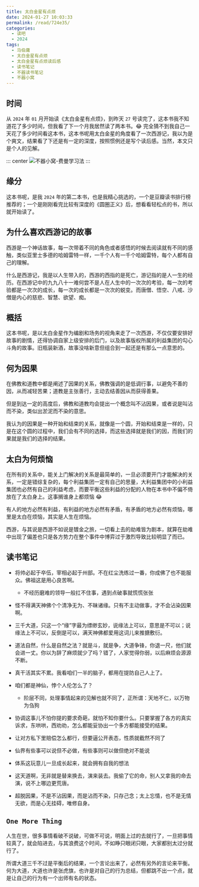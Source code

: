 ```yaml
---
title: 太白金星有点烦
date: 2024-01-27 10:03:33
permalink: /read/724e35/
categories:
  - 读吧
  - 2024
tags:
  - 马伯庸
  - 太白金星有点烦
  - 太白金星有点烦读后感
  - 读书笔记
  - 不器读书笔记
  - 不器小窝
---
```


## 时间

从 `2024` 年 `01` 月开始读《太白金星有点烦》，到昨天 `27` 号读完了，这本书我不知道花了多少时间，但我看了下一个月我居然读了两本书。😂 完全猜不到我自己一天花了多少时间看这本书，这本书呢用太白金星的角度看了一次西游记，我以为是个爽文，结果看了下还是有一定的深度，按照惯例还是写个读后感。当然，本文只是个人的见解。

<InArticleAdsense
    data-ad-client="ca-pub-1725717718088510"
    data-ad-slot="4281148213">
</InArticleAdsense>

<!-- more -->

::: center
![不器小窝-费曼学习法](https://cdn.jsdelivr.net/gh/xingcxb/blog_img@blog1/%E8%AF%BB%E5%90%A7/太白金星有点烦.png)
:::

## 缘分

这本书呢，是我 `2024` 年的第二本书，也是我精心挑选的，一个是豆瓣读书排行榜推荐的；一个是刚刚看完比较有深度的《圆圈正义》后，想看看轻松点的书，所以就开始读了。

## 为什么喜欢西游记的故事

西游是一个神话故事，每一次带着不同的角色或者感悟的时候去阅读就有不同的感触，类似亚里士多德的哈姆雷特一样，一千个人有一千个哈姆雷特，每个人都有自己的理解。

什么是西游记，我是以人生带入的，西游的西指的是死亡，游记指的是人一生的经历。在西游记中的九九八十一难何尝不是人在人生中的一次次的考验，每一次的考验都是一次次的成长，每一次的成长都是一次次的蜕变。而唐僧、悟空、八戒、沙僧是内心的慈悲、智慧、欲望、痴。

## 概括

这本书呢，是以太白金星作为编剧和场务的视角来走了一次西游，不仅仅要安排好故事的剧情，还得协调自家上级安排的后门，以及故事版权所属的利益集团的勾心斗角的故事。旧瓶装新酒，故事没啥新意但组合到一起还是有那么一点意思的。

## 何为因果

在佛教和道教中都是阐述了因果的关系，佛教强调的是低调行事，以避免不善的因，从而减轻苦果；道教是主张善行，主动去结善因从而获得善果。

但是到达一定的高度后，佛教和道教均会提出一个概念叫不沾因果，或者说是叫沾而不染，类似出淤泥而不染的意思。

我认为的因果是一种开始和结束的关系，就像是一个圆，开始和结束是一样的，只是在这个圆的过程中，我们会有不同的选择，而这些选择就是我们的因，而我们的果就是我们的选择的结果。

## 太白为何烦恼

在所有的关系中，能关上门解决的关系是最简单的，一旦必须要开门才能解决的关系，一定是错综复杂的，每个利益集团一定有自己的思量，大利益集团中的小利益集团也必然有自己的利益考虑，而要平衡这些利益的分配的人物在本书中不偏不倚放在了太白身上。这事搁谁身上都烦恼 😂

有人的地方必然有利益，有利益的地方必然有矛盾，有矛盾的地方必然有烦恼，哪里是太白在烦恼，其实是人生在烦恼。

西游，与其说是西游不如说是镀金之旅，一切看上去的劫难皆为剧本，就算在劫难中出现了偏差也只是各方势力在整个事件中博弈过于激烈导致比较明显了而已。

## 读书笔记

- 将帅必起于卒伍，宰相必起于州部。不在红尘洗练过一番，你成佛了也不能服众。佛祖这是用心良苦啊。

    - 不经历磨难的领导一般扛不住事，遇到点破事就慌慌张张

- 怪不得满天神佛个个清净无为、不昧诸缘。只有不主动做事，才不会沾染因果啊。

- 三千大道，只这一个“缘”字最为缥缈玄妙，说缘法上可以，意思是不可以；说缘法上不可以，反倒是可以，满天神佛都爱用这词儿来推搪敷衍。

- 道法自然，什么是自然之法？就是斗，就是争，大道争锋，你退一尺，他们就会进一丈。你以为辞了麻烦就少了吗？错了，人家觉得你弱，以后麻烦会源源不断。

- 真干活其实不累。我看咱们一半的脑子，都用在提防自己人上了。

- 咱们都是神仙，悖个人伦怎么了？

    - 阶层不同，处理事情起来的见解也就不同了，正所谓：天地不仁，以万物为刍狗

- 协调这事儿不怕你提的要求奇葩，就怕不知你要什么。只要掌握了各方的真实诉求，东哄哄，西劝劝，怎么都能妥协出一个多方都能接受的结果。

- 让对方私下里赔偿怎么都行，但要逼公开表态，性质就截然不同了

- 仙界有些事可以说但不必做，有些事则可以做但绝对不能说

- 体系这玩意儿一旦成长起来，就会拥有自我的想法

- 这天道啊，无非就是替来换去，演来装去。我偷了它的命，别人又拿我的命去演，说不上哪边更荒唐。

- 超脱因果，不是不沾因果，而是沾而不染，只存己念；太上忘情，也不是无情无欲，而是心无挂碍，唯修自身。

## `One More Thing`

人生在世，很多事情看破不说破，可做不可说，明面上过的去就行了，一旦把事情较真了，就会陷进去，与其浪费这个时间，不如睁只眼闭只眼，大家都别太过分就行了。

所谓大道三千不过是平衡后的结果，一个言论出来了，必然有另外的言论来平衡。何为大道，大道也许是张虎旗，也许是对自己的行为总结，但都跳不出一个点，就是让自己的行为有一个出师有名的状态。
